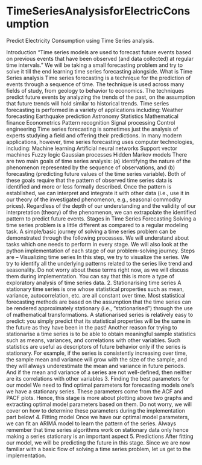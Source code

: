# TimeSeriesAnalysisforElectricConsumption
Predict Electricity Consumption using Time Series analysis.

Introduction
“Time series models are used to forecast future events based on previous events that have been observed (and data collected) at regular time intervals.”
We will be taking a small forecasting problem and try to solve it till the end learning time series forecasting alongside.
What is Time Series analysis
Time series forecasting is a technique for the prediction of events through a sequence of time. The technique is used across many fields of study, from geology to behavior to economics. The techniques predict future events by analyzing the trends of the past, on the assumption that future trends will hold similar to historical trends.
Time series forecasting is performed in a variety of applications including:
Weather forecasting
Earthquake prediction
Astronomy
Statistics
Mathematical finance
Econometrics
Pattern recognition
Signal processing
Control engineering
Time series forecasting is sometimes just the analysis of experts studying a field and offering their predictions. In many modern applications, however, time series forecasting uses computer technologies, including:
Machine learning
Artificial neural networks
Support vector machines
Fuzzy logic
Gaussian processes
Hidden Markov models
There are two main goals of time series analysis: (a) identifying the nature of the phenomenon represented by the sequence of observations, and (b) forecasting (predicting future values of the time series variable). Both of these goals require that the pattern of observed time series data is identified and more or less formally described. Once the pattern is established, we can interpret and integrate it with other data (i.e., use it in our theory of the investigated phenomenon, e.g., seasonal commodity prices). Regardless of the depth of our understanding and the validity of our interpretation (theory) of the phenomenon, we can extrapolate the identified pattern to predict future events.
Stages in Time Series Forecasting
Solving a time series problem is a little different as compared to a regular modeling task. A simple/basic journey of solving a time series problem can be demonstrated through the following processes. We will understand about tasks which one needs to perform in every stage. We will also look at the python implementation of each stage of our problem-solving journey.
Steps are –
Visualizing time series
In this step, we try to visualize the series. We try to identify all the underlying patterns related to the series like trend and seasonality. Do not worry about these terms right now, as we will discuss them during implementation. You can say that this is more a type of exploratory analysis of time series data.
2. Stationarising time series
A stationary time series is one whose statistical properties such as mean, variance, autocorrelation, etc. are all constant over time. Most statistical forecasting methods are based on the assumption that the time series can be rendered approximately stationary (i.e., “stationarised”) through the use of mathematical transformations. A stationarised series is relatively easy to predict: you simply predict that its statistical properties will be the same in the future as they have been in the past! Another reason for trying to stationarise a time series is to be able to obtain meaningful sample statistics such as means, variances, and correlations with other variables. Such statistics are useful as descriptors of future behavior only if the series is stationary. For example, if the series is consistently increasing over time, the sample mean and variance will grow with the size of the sample, and they will always underestimate the mean and variance in future periods. And if the mean and variance of a series are not well-defined, then neither are its correlations with other variables
3. Finding the best parameters for our model
We need to find optimal parameters for forecasting models one’s we have a stationary series. These parameters come from the ACF and PACF plots. Hence, this stage is more about plotting above two graphs and extracting optimal model parameters based on them. Do not worry, we will cover on how to determine these parameters during the implementation part below!
4. Fitting model
Once we have our optimal model parameters, we can fit an ARIMA model to learn the pattern of the series. Always remember that time series algorithms work on stationary data only hence making a series stationary is an important aspect
5. Predictions
After fitting our model, we will be predicting the future in this stage. Since we are now familiar with a basic flow of solving a time series problem, let us get to the implementation.
